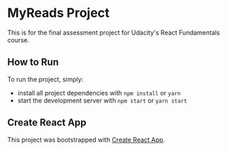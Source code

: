 # MyReads Project

This is for the final assessment project for Udacity's React Fundamentals course.

## How to Run

To run the project, simply:

* install all project dependencies with `npm install` or `yarn`
* start the development server with `npm start` or `yarn start`



## Create React App

This project was bootstrapped with [Create React App](https://github.com/facebookincubator/create-react-app).
